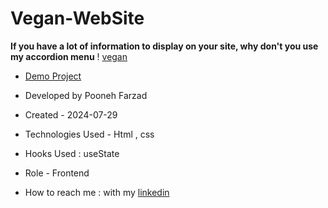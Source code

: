 # Vegan-WebSite

**If you have a lot of information to display on your site, why don't you use my accordion menu**
! [vegan](https://github.com/user-attachments/assets/35bcb2c3-0344-4c14-8251-7c32155491e0)



- [Demo Project](https://pooneh-farzad.github.io/Vegan-WebSite/)

- Developed by Pooneh Farzad

- Created - 2024-07-29

- Technologies Used - Html , css 

- Hooks Used : useState 

- Role - Frontend

- How to reach me : with my [linkedin](https://www.linkedin.com/in/pooneh-farzad-75452a72/)
